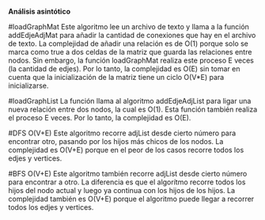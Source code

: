 **Análisis asintótico**

#loadGraphMat
Este algoritmo lee un archivo de texto y llama a la función addEdjeAdjMat para añadir la cantidad de conexiones que hay en el archivo de texto. La complejidad de añadir una relación es de O(1) porque solo se marca como true a dos celdas de la matriz que guarda las relaciones entre nodos. Sin embargo, la función loadGraphMat realiza este proceso E veces (la cantidad de edjes). Por lo tanto, la complejidad es O(E) sin tomar en cuenta que la inicialización de la matriz tiene un ciclo O(V*E) para inicializarse.

#loadGraphList
La función llama al algoritmo addEdjeAdjList para ligar una nueva relación entre dos nodos, la cual es O(1). Esta función también realiza el proceso E veces. Por lo tanto, la complejidad es O(E).

#DFS O(V+E)
Este algoritmo recorre adjList desde cierto número para encontrar otro, pasando por los hijos más chicos de los nodos. La complejidad es O(V+E) porque en el peor de los casos recorre todos los edjes y vertices.

#BFS O(V+E)
Este algoritmo también recorre adjList desde cierto número para encontrar a otro. La diferencia es que el algorítmo recorre todos los hijos del nodo actual y luego ya continua con los hijos de los hijos. La complejidad también es O(V+E) porque el algoritmo puede llegar a recorrer todos los edjes y vertices.
